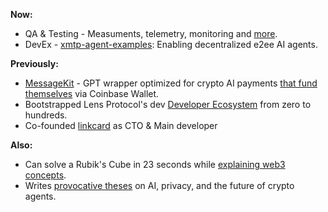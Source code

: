 **Now:**
- QA & Testing - Measuments, telemetry, monitoring and [more](https://github.com/xmtp/xmtp-qa-testing/).
- DevEx - [xmtp-agent-examples](https://github.com/ephemeraHQ/xmtp-agent-examples): Enabling decentralized e2ee AI agents.

**Previously:**
- [MessageKit](https://messagekit.ephemerahq.com/) - GPT wrapper optimized for crypto AI payments [that fund themselves](https://x.com/xmtp_/status/1867254407819415653) via Coinbase Wallet.
- Bootstrapped Lens Protocol's dev [Developer Ecosystem](https://medium.com/@fabriguespe/developer-ecosystems-thesis-a109694ce5c4) from zero to hundreds.
- Co-founded [linkcard](https://linkcard.app/) as CTO & Main developer

**Also:**
- Can solve a Rubik's Cube in 23 seconds while [explaining web3 concepts](https://twitter.com/fabriguespe/status/1677089304470859777).
- Writes [provocative theses](https://x.com/humanagent_eth/status/1880444409889558587) on AI, privacy, and the future of crypto agents.
